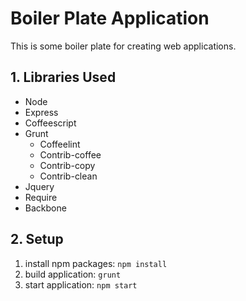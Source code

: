 Boiler Plate Application
========================

This is some boiler plate for creating web applications.

## 1. Libraries Used

  + Node
  + Express
  + Coffeescript
  + Grunt
    + Coffeelint
    + Contrib-coffee
    + Contrib-copy
    + Contrib-clean
  + Jquery
  + Require
  + Backbone

## 2. Setup

  1. install npm packages: `npm install`
  2. build application: `grunt`
  3. start application: `npm start`
